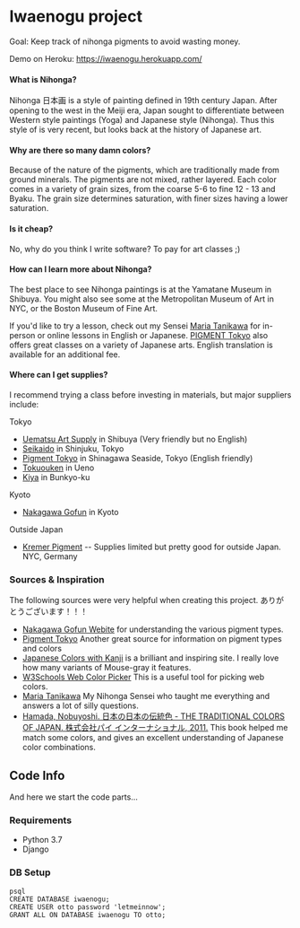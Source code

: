 # Iwaenogu project

Goal: Keep track of nihonga pigments to avoid wasting money.

Demo on Heroku: https://iwaenogu.herokuapp.com/

#### What is Nihonga?
Nihonga 日本画 is a style of painting defined in 19th century Japan. After opening to the west in the Meiji era, Japan sought to differentiate between Western style paintings (Yoga) and Japanese style (Nihonga). Thus this style of is very recent, but looks back at the history of Japanese art.

#### Why are there so many damn colors?

Because of the nature of the pigments, which are traditionally made from ground minerals. The pigments are not mixed, rather layered. Each color comes in a variety of grain sizes, from the coarse 5-6 to fine 12 - 13 and Byaku. The grain size determines saturation, with finer sizes having a lower saturation.

#### Is it cheap?

No, why do you think I write software? To pay for art classes ;)

#### How can I learn more about Nihonga?

The best place to see Nihonga paintings is at the Yamatane Museum in Shibuya. You might also see some at the Metropolitan Museum of Art in NYC, or the Boston Museum of Fine Art.

If you'd like to try a lesson, check out my Sensei [Maria Tanikawa](https://www.mariatanikawa.com/nihonga-class/) for in-person or online lessons in English or Japanese. [PIGMENT Tokyo](https://pigment.tokyo/) also offers great classes on a variety of Japanese arts. English translation is available for an additional fee.

#### Where can I get supplies?

I recommend trying a class before investing in materials, but major suppliers include:

Tokyo
- [Uematsu Art Supply](https://www.shibuyamiyamasu.jp/uematsu/main.html) in Shibuya (Very friendly but no English)
- [Seikaido](https://www.sekaido.co.jp/) in Shinjuku, Tokyo
- [Pigment Tokyo](https://pigment.tokyo/) in Shinagawa Seaside, Tokyo (English friendly)
- [Tokuouken](http://www2.gol.com/users/tokuouken/) in Ueno
- [Kiya](http://kiya.ehoh.net/) in Bunkyo-ku

Kyoto
- [Nakagawa Gofun](http://nakagawa-gofun.co.jp/index.html) in Kyoto 

Outside Japan
- [Kremer Pigment](https://shop.kremerpigments.com/en/pigments/iwa-enogu-mineral-pigments/) -- Supplies limited but pretty good for outside Japan. NYC, Germany


### Sources & Inspiration

The following sources were very helpful when creating this project. ありがとうございます！！！

- [Nakagawa Gofun Webite](http://nakagawa-gofun.co.jp) for understanding the various pigment types.
- [Pigment Tokyo](https://pigment.tokyo/) Another great source for information on pigment types and colors
- [Japanese Colors with Kanji](https://colors.japanesewithanime.com/japanese-colors/) is a brilliant and inspiring site. I really love how many variants of Mouse-gray it features.
- [W3Schools Web Color Picker](https://www.w3schools.com/colors/colors_picker.asp) This is a useful tool for picking web colors.
- [Maria Tanikawa](https://www.mariatanikawa.com/) My Nihonga Sensei who taught me everything and answers a lot of silly questions. 
- [Hamada, Nobuyoshi. 日本の日本の伝統色 - THE TRADITIONAL COLORS OF JAPAN. 株式会社パイ インターナショナル, 2011.](http://pie.co.jp/book/i/4100/) This book helped me match some colors, and gives an excellent understanding of Japanese color combinations.

## Code Info

And here we start the code parts...

### Requirements
- Python 3.7
- Django


### DB Setup

```
psql
CREATE DATABASE iwaenogu;
CREATE USER otto password 'letmeinnow';
GRANT ALL ON DATABASE iwaenogu TO otto;
```
